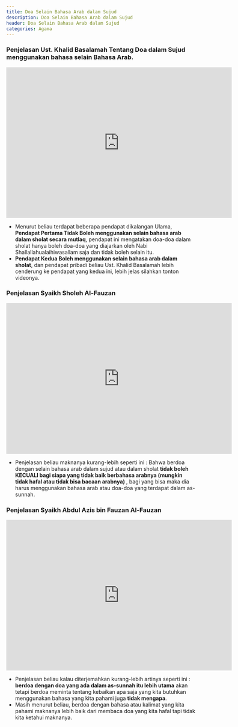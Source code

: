 ```yaml
---
title: Doa Selain Bahasa Arab dalam Sujud
description: Doa Selain Bahasa Arab dalam Sujud
header: Doa Selain Bahasa Arab dalam Sujud
categories: Agama
---
```

### Penjelasan Ust. Khalid Basalamah Tentang Doa dalam Sujud menggunakan bahasa selain Bahasa Arab.

<iframe allowfullscreen="" class="YOUTUBE-iframe-video" frameborder="0" height="400" src="https://www.youtube.com/embed/OoE-x7mI33E?feature=player_embedded" width="600"></iframe>

* Menurut beliau terdapat beberapa pendapat dikalangan Ulama, <b>Pendapat Pertama Tidak Boleh menggunakan selain bahasa arab dalam sholat secara mutlaq</b>, pendapat ini mengatakan doa-doa dalam sholat hanya boleh doa-doa yang diajarkan oleh Nabi Shallallahualaihiwasallam saja dan tidak boleh selain itu.
* <b> Pendapat Kedua Boleh menggunakan selain bahasa arab dalam sholat</b>, dan pendapat pribadi beliau Ust. Khalid Basalamah lebih cenderung ke pendapat yang kedua ini, lebih jelas silahkan tonton videonya.



### Penjelasan Syaikh Sholeh Al-Fauzan

<iframe allowfullscreen="" class="YOUTUBE-iframe-video" frameborder="0" height="400" src="https://www.youtube.com/embed/QNwZWJk-Rxk?feature=player_embedded" width="600"></iframe>

* Penjelasan beliau maknanya kurang-lebih seperti ini : Bahwa berdoa dengan selain bahasa arab dalam sujud atau dalam sholat <b> tidak boleh KECUALI bagi siapa yang tidak baik berbahasa arabnya (mungkin tidak hafal atau tidak bisa bacaan arabnya) </b>, bagi yang bisa maka dia harus menggunakan bahasa arab atau doa-doa yang terdapat dalam as-sunnah.
<!--
https://www.youtube.com/watch?v=QNwZWJk-Rxk
-->


### Penjelasan Syaikh Abdul Azis bin Fauzan Al-Fauzan 

<iframe allowfullscreen="" class="YOUTUBE-iframe-video" frameborder="0" height="400" src="https://www.youtube.com/embed/caJnPhT3ruA?feature=player_embedded" width="600"></iframe>
 
* Penjelasan beliau kalau diterjemahkan kurang-lebih artinya seperti ini : <b> berdoa dengan doa yang ada dalam as-sunnah itu lebih utama</b> akan tetapi berdoa meminta tentang kebaikan apa saja yang kita butuhkan menggunakan bahasa yang kita pahami juga <b> tidak mengapa</b>.
* Masih menurut beliau, berdoa dengan bahasa atau kalimat yang kita pahami maknanya lebih baik dari membaca doa yang kita hafal tapi tidak kita ketahui maknanya.
<!--
https://www.youtube.com/watch?v=caJnPhT3ruA
-->

<!--
https://www.youtube.com/embed/OoE-x7mI33E?start=200&end=635
-->
